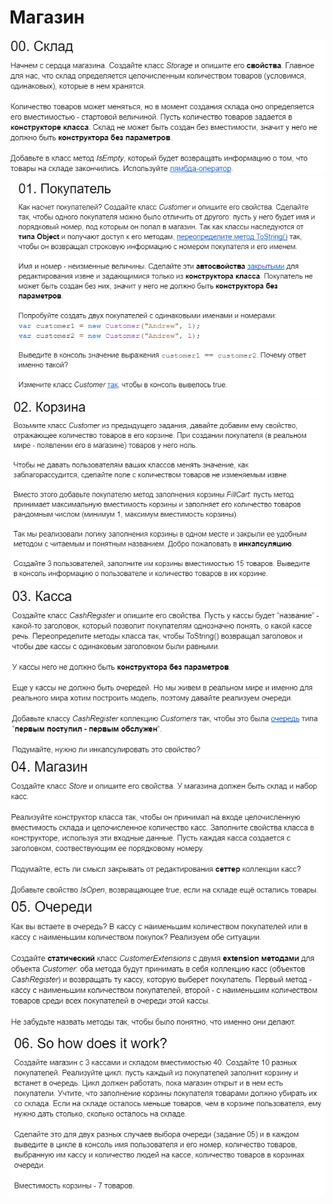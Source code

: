 <h1>Магазин</h1>
<img src = "https://github.com/vova2plova/Csharp/blob/main/Images/d01_ex00_00.png?raw=true"/>
<img src = "https://github.com/vova2plova/Csharp/blob/main/Images/d01_ex00_01.png?raw=true"/>
<img src = "https://github.com/vova2plova/Csharp/blob/main/Images/d01_ex00_02.png?raw=true"/>
<img src = "https://github.com/vova2plova/Csharp/blob/main/Images/d01_ex00_03.png?raw=true"/>
<img src = "https://github.com/vova2plova/Csharp/blob/main/Images/d01_ex00_04.png?raw=true"/>
<img src = "https://github.com/vova2plova/Csharp/blob/main/Images/d01_ex00_05.png?raw=true"/>
<img src = "https://github.com/vova2plova/Csharp/blob/main/Images/d01_ex00_06.png?raw=true"/>
